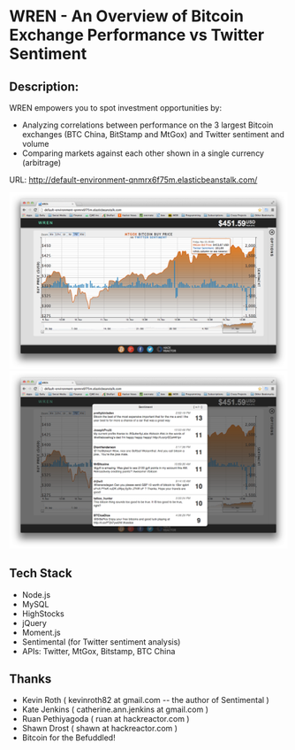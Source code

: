 WREN - An Overview of Bitcoin Exchange Performance vs Twitter Sentiment
==============

**Description:**
--------------

WREN empowers you to spot investment opportunities by:
 - Analyzing correlations between performance on the 3 largest Bitcoin exchanges (BTC China, BitStamp and MtGox) and Twitter sentiment and volume
 - Comparing markets against each other shown in a single currency (arbitrage)
 
URL: http://default-environment-qnmrx6f75m.elasticbeanstalk.com/

![Alt text](/screenshots/screenshot.png "MtGox performance over past 7 days vs Twitter Sentiment")
![Alt text](/screenshots/tweets.png "Twitter Sentiment")

Tech Stack
 ----------
 - Node.js
 - MySQL 
 - HighStocks
 - jQuery 
 - Moment.js 
 - Sentimental (for Twitter sentiment analysis)
 - APIs: Twitter, MtGox, Bitstamp, BTC China

 Thanks
 ----------
 - Kevin Roth ( kevinroth82 at gmail.com -- the author of Sentimental )
 - Kate Jenkins ( catherine.ann.jenkins at gmail.com )
 - Ruan Pethiyagoda ( ruan at hackreactor.com )
 - Shawn Drost ( shawn at hackreactor.com )
 - Bitcoin for the Befuddled!
